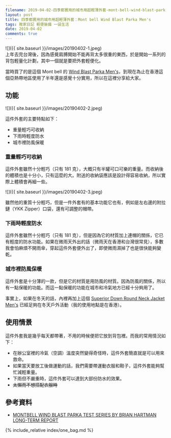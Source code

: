 ```yaml
---
filename: 2019-04-02-四季都實用的城市用超輕薄外套-mont-bell-wind-blast-parka-mens.md
layout: post
title: 四季都實用的城市用超輕薄外套：Mont bell Wind Blast Parka Men's
tags: 敗家日記 輕便裝備 一袋生活
date: 2019-04-02
comments: true
---
```


![]({{ site.baseurl }}/images/20190402-1.jpeg)  
上年去完台灣後，因為感覺肩膊開始不能再背太多很重的東西，於是開始一系列的背包輕量化計劃，其中一個就是要把外套輕便化。

當時買了的是這個 Mont bell 的 [Wind Blast Parka Men's](https://www.montbell.us/products/disp.php?p_id=2303123)，到現在為止在香港這個亞熱帶地區使用了半年還是感覺十分實用，所以在這裡分享給大家。

## 功能

![]({{ site.baseurl }}/images/20190402-2.jpeg)

這件外套的主要特點如下：

* 重量輕巧可收納
* 下雨時輕度防水
* 城市裡防風保暖

### 重量輕巧可收納

這件外套雖然十分輕巧（只有 181 克），大概只有半罐可口可樂的重量。而收納後的體積也是十分小，只有這麼的大。附送的收納袋應該是設計得容易收納，所以實際上體積會再細一些。

![]({{ site.baseurl }}/images/20190402-3.jpeg)

雖然他的重質十分輕巧，但是一件外套有的基本功能它也有，例如是左右邊的附拉鏈（YKK Zipper）口袋，還有可調整的帽帶。

### 下雨時輕度防水

這件外套雖然十分輕巧（只有 181 克），但是因為它的材質加上連帽的關係，它已有輕度的防水功能。如果在微雨天外出的話（微雨天在香港和台灣很常見），多數我會怕麻煩不開雨傘，穿起這件外套便外出了，即使微雨濕掉了也是很快能夠變乾。

### 城市裡防風保暖

這件外套是十分薄的一款，但是它的材質是用防風的材質。因為防風的關係，所以有一點保暖的功能。而這一點保暖的功能在城市和冷氣地方已經十分夠用了。

事實上，如果在冬天的話，內裡再加上這個 [Superior Down Round Neck Jacket Men's](https://www.montbell.us/products/disp.php?p_id=1101503&gen_cd=1) 已經足夠在冬天戶外活動（我的使用地點是在香港）。

## 使用情景

這件外套我是幾乎每天都帶著，不用的時候便把它放到背包裡。而我的常用情況如下：

* 在辦公室裡的冷氣（空調）溫度突然變得奇怪時，這件外套簡直就是可以用來救命。
* 如果當天要放工後做運動的話，我們需要帶運動衣服和鞋子，這件外套能夠幫忙減輕重量。
* 下雨但不嚴重時，這件外套可以達到大部份防水的效果。
* ~~太懶而不想搭配衣服時~~

## 參考資料

* [MONTBELL WIND BLAST PARKA TEST SERIES BY BRIAN HARTMAN LONG-TERM REPORT](http://www.backpackgeartest.org/reviews/Clothing/Jackets/MontBell%20Wind%20Blast%20Parka/Test%20Report%20by%20Brian%20Hartman/)

{% include_relative index/one_bag.md %}
